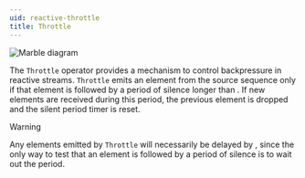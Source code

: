```yaml
---
uid: reactive-throttle
title: Throttle
---
```


![Marble diagram](~/images/reactive-throttle.svg)

The `Throttle` operator provides a mechanism to control backpressure in reactive streams. `Throttle` emits an element from the source sequence only if that element is followed by a period of silence longer than <xref href="Bonsai.Reactive.Throttle.DueTime"/>. If new elements are received during this period, the previous element is dropped and the silent period timer is reset.

> [!Warning]
> Any elements emitted by `Throttle` will necessarily be delayed by <xref href="Bonsai.Reactive.Throttle.DueTime"/>, since the only way to test that an element is followed by a period of silence is to wait out the period.
